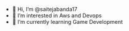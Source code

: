 - 👋 Hi, I’m @saitejabanda17
- 👀 I’m interested in Aws and Devops
- 🌱 I’m currently learning Game Development


<!---
saitejabanda17/saitejabanda17 is a ✨ special ✨ repository because its `README.md` (this file) appears on your GitHub profile.
You can click the Preview link to take a look at your changes.
--->

